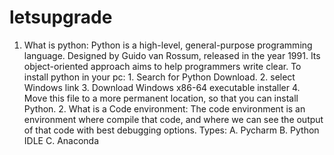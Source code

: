 # letsupgrade
1. What is python: Python is a high-level, general-purpose programming language. Designed by Guido van Rossum, released in the year 1991. Its object-oriented approach aims to help programmers write clear.  To install python in your pc: 1. Search for  Python Download. 2. select Windows link  3. Download Windows x86-64 executable installer  4. Move this file to a more permanent location, so that you can install Python. 2. What is a Code environment: The code environment is an environment where compile that code, and where we can see the output of that code with best debugging options. Types: A. Pycharm  B. Python IDLE C. Anaconda
